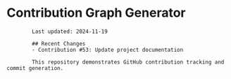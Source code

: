 # Contribution Graph Generator
            
            Last updated: 2024-11-19
            
            ## Recent Changes
            - Contribution #53: Update project documentation
            
            This repository demonstrates GitHub contribution tracking and commit generation.
        